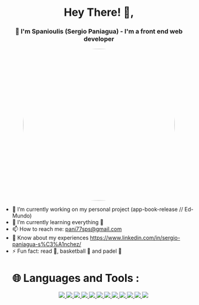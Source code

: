 <div id="header" align="center">
  <h1 align="center">Hey There! 👋, </h1>
  <h3>👨 I'm Spanioulis (Sergio Paniagua) - I'm a front end web developer</h3>
  <img src="https://media.giphy.com/media/3owzW5c1tPq63MPmWk/giphy.gif](https://media.giphy.com/media/3owzW5c1tPq63MPmWk/giphy.gif" width="400" style="border-radius: 50%;"/>  
  
 </div>
  <ul>
  <li>🔭 I’m currently working on my personal project (app-book-release // Ed-Mundo)</li>
  <li>🌱 I’m currently learning everything 🧠</li>
  <li>📫 How to reach me:
    <a href="mailto:pani77sps@gmail.com">pani77sps@gmail.com</a>
    </li>
  <li>📄 Know about my experiences 
    <a href="https://www.linkedin.com/in/sergio-paniagua-s%C3%A1nchez/">https://www.linkedin.com/in/sergio-paniagua-s%C3%A1nchez/</a>
</li>
  <li>⚡ Fun fact: read 📖, basketball 🏀 and padel 🎾</li>
  <h1>🌐 Languages and Tools :</h1>
  <p align="center">
  <a href="https://beta.reactjs.org/">
    <img src="https://skillicons.dev/icons?i=react" />
  </a>
      <a href="https://javascript.info/">
    <img src="https://skillicons.dev/icons?i=js" />
  </a>
      <a href="https://www.typescriptlang.org/">
    <img src="https://skillicons.dev/icons?i=ts" />
  </a>
      <a href="https://developer.mozilla.org/es/docs/Web/HTML">
    <img src="https://skillicons.dev/icons?i=html" />
  </a>
          <a href="https://developer.mozilla.org/es/docs/Web/CSS">
    <img src="https://skillicons.dev/icons?i=css" />
  </a>
          <a href="https://getbootstrap.com/">
    <img src="https://skillicons.dev/icons?i=bootstrap" />
  </a>
          <a href="https://tailwindcss.com/">
    <img src="https://skillicons.dev/icons?i=tailwind" />
  </a>
          <a href="https://nodejs.org/en/">
    <img src="https://skillicons.dev/icons?i=nodejs" />
  </a>
          <a href="https://code.visualstudio.com/">
    <img src="https://skillicons.dev/icons?i=vscode" />
  </a>
          <a href="https://git-scm.com/">
    <img src="https://skillicons.dev/icons?i=git" />
  </a>
          <a href="https://github.com/Spanioulis?tab=repositories">
    <img src="https://skillicons.dev/icons?i=github" />
  </a>
              <a href="https://www.linkedin.com/in/sergio-paniagua-s%C3%A1nchez/">
    <img src="https://skillicons.dev/icons?i=linkedin" />
  </a>
</p>
 

<!-- 
https://www.youtube.com/watch?v=NVibWKkon74
<li>👯 I’m looking to collaborate on ...</li>
<li>🤔 I’m looking for help with ...</li>
<li>💬 Ask me about ...</li>
<li>😄 Pronouns: ...</li>
  </ul>

<!-- gif -->


     
  
